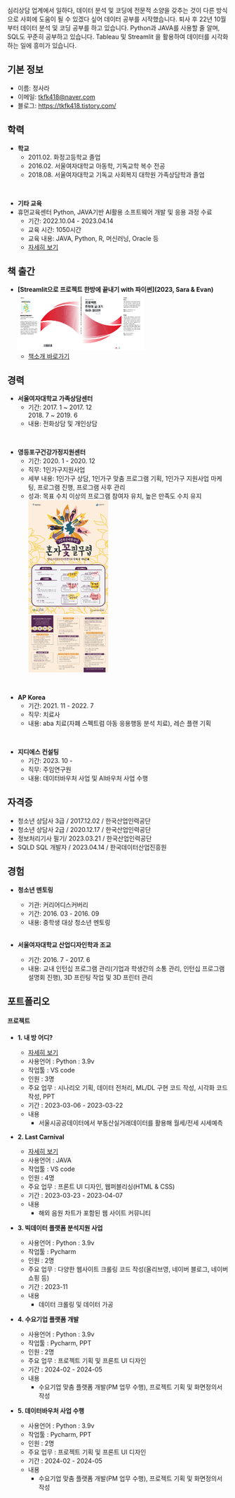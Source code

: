 심리상담 업계에서 일하다, 데이터 분석 및 코딩에 전문적 소양을 갖추는 것이 다른 방식으로 사회에 도움이 될 수 있겠다 싶어 데이터 공부를 시작했습니다. 퇴사 후 22년 10월부터 데이터 분석 및 코딩 공부를 하고 있습니다. Python과 JAVA를 사용할 줄 알며, SQL도 꾸준히 공부하고 있습니다. Tableau 및 Streamlit 을 활용하여 데이터를 시각화하는 일에 흥미가 있습니다.

## 기본 정보
- 이름: 정사라
- 이메일: tkfk418@naver.com
- 블로그: https://tkfk418.tistory.com/

## 학력
- **학교**
    + 2011.02. 화정고등학교 졸업
    + 2016.02. 서울여자대학교 아동학, 기독교학 복수 전공
    + 2018.08. 서울여자대학교 기독교 사회복지 대학원 가족상담학과 졸업
<br>

- **기타 교육**
- 휴먼교육센터 Python, JAVA기반 AI활용 소프트웨어 개발 및 응용  과정 수료
    - 기간: 2022.10.04 - 2023.04.14
    - 교육 시간: 1050시간
    - 교육 내용: JAVA, Python, R, 머신러닝, Oracle 등
    - [자세히 보기](https://github.com/tkfk418/human_edu)

## 책 출간
- **[Streamlit으로 프로젝트 한방에 끝내기 with 파이썬](2023, Sara & Evan)**
<img src="/image/book.jpg" width="60%" height="50%"  alt="poster"></img>
    - [책소개 바로가기](https://tkfk418.tistory.com/entry/%E3%85%8A%E3%85%8D%E3%85%8C)

## 경력
- **서울여자대학교 가족상담센터**
    + 기간: 2017. 1 ~ 2017. 12<br>
            2018. 7 ~ 2019. 6
    + 내용: 전화상담 및 개인상담
<br>

- **영등포구건강가정지원센터**
    + 기간: 2020. 1 - 2020. 12
    + 직무: 1인가구지원사업
    + 세부 내용: 1인가구 상담, 1인가구 맞춤 프로그램 기획, 1인가구 지원사업 마케팅, 프로그램 진행, 프로그램 사후 관리
    + 성과: 목표 수치 이상의 프로그램 참여자 유치, 높은 만족도 수치 유지   
<img src="/image/혼자꽃필무렵_포스터.jpg" width="40%" height="30%" alt="poster"></img><br>
<img src="/image/혼자꽃필무렵_리플렛.jpg" width="40%" height="30%"  alt="poster"></img>
<br>

- **AP Korea**
    + 기간: 2021. 11 - 2022. 7
    + 직무: 치료사
    + 내용: aba 치료(자폐 스펙트럼 아동 응용행동 분석 치료), 레슨 플랜 기획
<br>

- **지디에스 컨설팅**
    + 기간: 2023. 10 - 
    + 직무: 주임연구원
    + 내용: 데이터바우처 사업 및 AI바우처 사업 수행

## 자격증
- 청소년 상담사 3급 / 2017.12.02 / 한국산업인력공단
- 청소년 상담사 2급 / 2020.12.17 / 한국산업인력공단
- 정보처리기사 필기/ 2023.03.21 / 한국산업인력공단
- SQLD SQL 개발자 / 2023.04.14 / 한국데이터산업진흥원


## 경험
+ **청소년 멘토링**
    + 기관: 커리어디스커버리
    + 기간: 2016. 03 - 2016. 09
    + 내용: 중학생 대상 청소년 멘토링
    <br>

+ **서울여자대학교 산업디자인학과 조교**
    + 기간: 2016. 7 - 2017. 6
    + 내용: 교내 인턴십 프로그램 관리(기업과 학생간의 소통 관리, 인턴십 프로그램 설명회 진행), 3D 프린팅 작업 및 3D 프린터 관리

## 포트폴리오
#### 프로젝트
- **1. 내 방 어디?**
    - [자세히 보기](https://github.com/tkfk418/project1)
    - 사용언어 : Python : 3.9v
    - 작업툴 : VS code
    - 인원 : 3명
    - 주요 업무 : 시나리오 기획, 데이터 전처리, ML/DL 구현 코드 작성, 시각화 코드 작성, PPT
    - 기간 : 2023-03-06 - 2023-03-22
    - 내용
        - 서울시공공데이터에서 부동산실거래데이터를 활용해 월세/전세 시세예측

- **2. Last Carnival**
    - [자세히 보기](https://github.com/tkfk418/java_python_ai_01)
    - 사용언어 : JAVA
    - 작업툴 : VS code
    - 인원 : 4명
    - 주요 업무 : 프론트 UI 디자인, 웹퍼블리싱(HTML & CSS)
    - 기간 : 2023-03-23 - 2023-04-07
    - 내용
        - 해외 음원 차트가 포함된 웹 사이트 커뮤니티

- **3. 빅데이터 플랫폼 분석지원 사업**
    - 사용언어 : Python : 3.9v
    - 작업툴 : Pycharm
    - 인원 : 2명
    - 주요 업무 : 다양한 웹사이트 크롤링 코드 작성(올리브영, 네이버 블로그, 네이버 쇼핑 등)
    - 기간 : 2023-11
    - 내용
        - 데이터 크롤링 및 데이터 가공

- **4. 수요기업 플랫폼 개발**
    - 사용언어 : Python : 3.9v
    - 작업툴 : Pycharm, PPT
    - 인원 : 2명
    - 주요 업무 : 프로젝트 기획 및 프론트 UI 디자인
    - 기간 : 2024-02 - 2024-05
    - 내용
        - 수요기업 맞춤 플랫폼 개발(PM 업무 수행), 프로젝트 기획 및 화면정의서 작성

- **5. 데이터바우처 사업 수행**
    - 사용언어 : Python : 3.9v
    - 작업툴 : Pycharm, PPT
    - 인원 : 2명
    - 주요 업무 : 프로젝트 기획 및 프론트 UI 디자인
    - 기간 : 2024-02 - 2024-05
    - 내용
        - 수요기업 맞춤 플랫폼 개발(PM 업무 수행), 프로젝트 기획 및 화면정의서 작성
